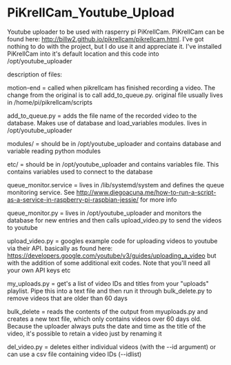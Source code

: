 # PiKrellCam_Youtube_Upload

Youtube uploader to be used with rasperry pi PiKrellCam. PiKrellCam can be found here: http://billw2.github.io/pikrellcam/pikrellcam.html. I've got nothing to do with the project, but I do use it and appreciate it. I've installed PiKrellCam into it's default location and this code into /opt/youtube_uploader

description of files:

motion-end = called when pikrellcam has finished recording a video.  The change from the original is to call add_to_queue.py. original file usually lives in /home/pi/pikrellcam/scripts

add_to_queue.py = adds the file name of the recorded video to the database. Makes use of database and load_variables modules. lives in /opt/youtube_uploader

modules/ = should be in /opt/youtube_uploader and contains database and variable reading python modules

etc/ = should be in /opt/youtube_uploader and contains variables file. This contains variables used to connect to the database

queue_monitor.service = lives in /lib/systemd/system and defines the queue monitoring service. See http://www.diegoacuna.me/how-to-run-a-script-as-a-service-in-raspberry-pi-raspbian-jessie/ for more info

queue_monitor.py = lives in /opt/youtube_uploader and monitors the database for new entries and then calls upload_video.py to send the videos to youtube

upload_video.py = googles example code for uploading videos to youtube via their API. basically as found here: https://developers.google.com/youtube/v3/guides/uploading_a_video but with the addition of some additional exit codes. Note that you'll need all your own API keys etc

my_uploads.py = get's a list of video IDs and titles from your "uploads" playlist. Pipe this into a text file and then run it through bulk_delete.py to remove videos that are older than 60 days

bulk_delete = reads the contents of the output from myuploads.py and creates a new text file, which only contains videos over 60 days old. Because the uploader always puts the date and time as the title of the video, it's possible to retain a video just by renaming it

del_video.py = deletes either individual videos (with the --id argument) or can use a csv file containing video IDs (--idlist)
